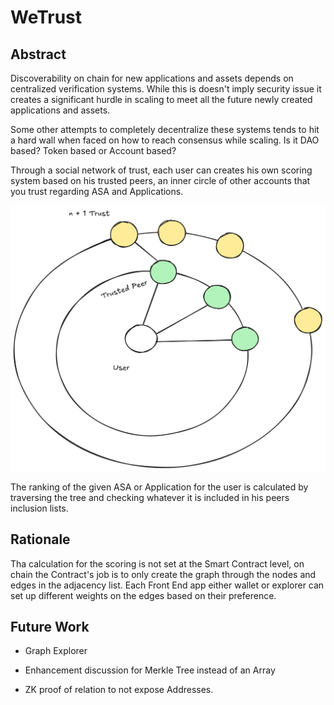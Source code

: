 # WeTrust

## Abstract

Discoverability on chain for new applications and assets depends on centralized verification systems. While this is doesn't imply security issue it creates a significant hurdle in scaling to meet all the future newly created applications and assets.

Some other attempts to completely decentralize these systems tends to hit a hard wall when faced on how to reach consensus while scaling. Is it DAO based? Token based or Account based?

Through a social network of trust, each user can creates his own scoring system based on his trusted peers, an inner circle of other accounts that you trust regarding ASA and Applications.

![TrustGraph](images/TrustGraph.png)

The ranking of the given ASA or Application for the user is calculated by traversing the tree and checking whatever it is included in his peers inclusion lists.

## Rationale

Tha calculation for the scoring is not set at the Smart Contract level, on chain the Contract's job is to only create the graph through the nodes and edges in the adjacency list. Each Front End app either wallet or explorer can set up different weights on the edges based on their preference.

## Future Work

- Graph Explorer

- Enhancement discussion for Merkle Tree instead of an Array

- ZK proof of relation to not expose Addresses.
